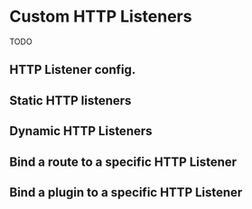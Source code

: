 # Custom HTTP Listeners

TODO

## HTTP Listener config.

## Static HTTP listeners

## Dynamic HTTP Listeners

## Bind a route to a specific HTTP Listener

## Bind a plugin to a specific HTTP Listener
